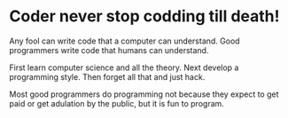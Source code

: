 # Coder never stop codding till death!

Any fool can write code that a computer can understand. Good programmers write code that humans can understand.

 First learn computer science and all the theory. Next develop a programming style. Then forget all that and just hack.

 Most good programmers do programming not because they expect to get paid or get adulation by the public, but it is fun to program.